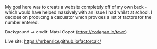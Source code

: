 My goal here was to create a website completely off of my own back - which would have helped massively with an issue I had whilst at school.
I decided on producing a calculator which provides a list of factors for the number entered.


Background ->
credit: Matei Copot (https://codepen.io/towc)

Live site: https://mrbenrice.github.io/factorcalc/
